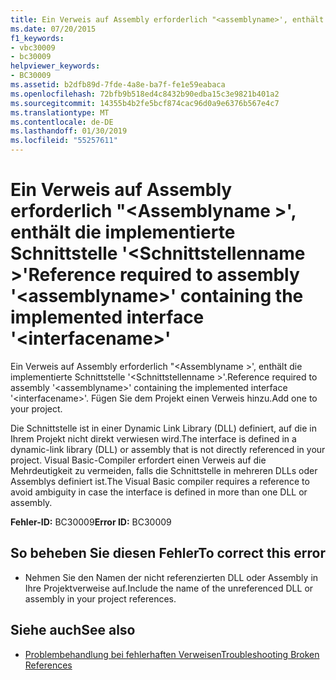 ```yaml
---
title: Ein Verweis auf Assembly erforderlich "<assemblyname>', enthält die implementierte Schnittstelle'<interfacename>"
ms.date: 07/20/2015
f1_keywords:
- vbc30009
- bc30009
helpviewer_keywords:
- BC30009
ms.assetid: b2dfb89d-7fde-4a8e-ba7f-fe1e59eabaca
ms.openlocfilehash: 72bfb9b518ed4c8432b90edba15c3e9821b401a2
ms.sourcegitcommit: 14355b4b2fe5bcf874cac96d0a9e6376b567e4c7
ms.translationtype: MT
ms.contentlocale: de-DE
ms.lasthandoff: 01/30/2019
ms.locfileid: "55257611"
---
```

# <a name="reference-required-to-assembly-assemblyname-containing-the-implemented-interface-interfacename"></a><span data-ttu-id="c5d56-102">Ein Verweis auf Assembly erforderlich "\<Assemblyname >', enthält die implementierte Schnittstelle '\<Schnittstellenname >'</span><span class="sxs-lookup"><span data-stu-id="c5d56-102">Reference required to assembly '\<assemblyname>' containing the implemented interface '\<interfacename>'</span></span>
<span data-ttu-id="c5d56-103">Ein Verweis auf Assembly erforderlich "\<Assemblyname >', enthält die implementierte Schnittstelle '\<Schnittstellenname >'.</span><span class="sxs-lookup"><span data-stu-id="c5d56-103">Reference required to assembly '\<assemblyname>' containing the implemented interface '\<interfacename>'.</span></span> <span data-ttu-id="c5d56-104">Fügen Sie dem Projekt einen Verweis hinzu.</span><span class="sxs-lookup"><span data-stu-id="c5d56-104">Add one to your project.</span></span>  
  
 <span data-ttu-id="c5d56-105">Die Schnittstelle ist in einer Dynamic Link Library (DLL) definiert, auf die in Ihrem Projekt nicht direkt verwiesen wird.</span><span class="sxs-lookup"><span data-stu-id="c5d56-105">The interface is defined in a dynamic-link library (DLL) or assembly that is not directly referenced in your project.</span></span> <span data-ttu-id="c5d56-106">Visual Basic-Compiler erfordert einen Verweis auf die Mehrdeutigkeit zu vermeiden, falls die Schnittstelle in mehreren DLLs oder Assemblys definiert ist.</span><span class="sxs-lookup"><span data-stu-id="c5d56-106">The Visual Basic compiler requires a reference to avoid ambiguity in case the interface is defined in more than one DLL or assembly.</span></span>  
  
 <span data-ttu-id="c5d56-107">**Fehler-ID:** BC30009</span><span class="sxs-lookup"><span data-stu-id="c5d56-107">**Error ID:** BC30009</span></span>  
  
## <a name="to-correct-this-error"></a><span data-ttu-id="c5d56-108">So beheben Sie diesen Fehler</span><span class="sxs-lookup"><span data-stu-id="c5d56-108">To correct this error</span></span>  
  
-   <span data-ttu-id="c5d56-109">Nehmen Sie den Namen der nicht referenzierten DLL oder Assembly in Ihre Projektverweise auf.</span><span class="sxs-lookup"><span data-stu-id="c5d56-109">Include the name of the unreferenced DLL or assembly in your project references.</span></span>  
  
## <a name="see-also"></a><span data-ttu-id="c5d56-110">Siehe auch</span><span class="sxs-lookup"><span data-stu-id="c5d56-110">See also</span></span>

- [<span data-ttu-id="c5d56-111">Problembehandlung bei fehlerhaften Verweisen</span><span class="sxs-lookup"><span data-stu-id="c5d56-111">Troubleshooting Broken References</span></span>](/visualstudio/ide/troubleshooting-broken-references)
